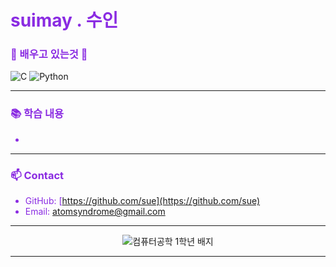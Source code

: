 # suimay . 수인

### 💜 배우고 있는것 💜

![C](https://img.shields.io/badge/C-00599C?style=for-the-badge&logo=c&logoColor=white)
![Python](https://img.shields.io/badge/Python-3776AB?style=for-the-badge&logo=python&logoColor=white)

---

### 📚 학습 내용  
-

---

### 📫 Contact  
- GitHub: [https://github.com/sue](https://github.com/sue)  
- Email: atomsyndrome@gmail.com 

---

<p align="center">
  <img src="https://img.shields.io/badge/Computer%20Science-1st%20Year-8a2be2?style=flat-square&logo=programming" alt="컴퓨터공학 1학년 배지" />
</p>

---

<style>
  h1, h3, li {
    color: #8a2be2; 
  }
</style>
